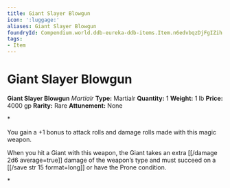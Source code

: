 ```yaml
---
title: Giant Slayer Blowgun
icon: ':luggage:'
aliases: Giant Slayer Blowgun
foundryId: Compendium.world.ddb-eureka-ddb-items.Item.n6edvbqzDjFgIZih
tags:
- Item
---
```


# Giant Slayer Blowgun

**Giant Slayer Blowgun**
_Martialr_
**Type:** Martialr
**Quantity:** 1
**Weight:** 1 lb
**Price:** 4000 gp
**Rarity:** Rare
**Attunement:** None

*<p>You gain a +1 bonus to attack rolls and damage rolls made with this magic weapon.

When you hit a Giant with this weapon, the Giant takes an extra  [[/damage 2d6 average=true]] damage of the weapon’s type and must succeed on a [[/save str 15 format=long]] or have the Prone condition.</p>*
